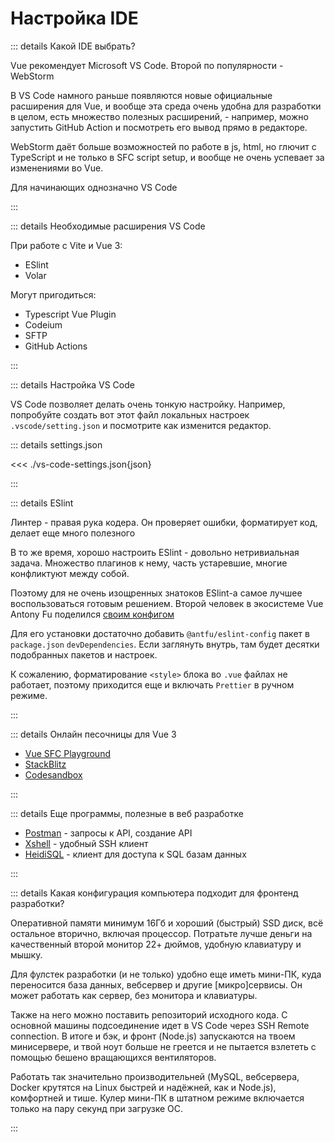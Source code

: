 # Настройка IDE

::: details Какой IDE выбрать?

Vue рекомендует Microsoft VS Code. Второй по популярности - WebStorm

В VS Code намного раньше появляются новые официальные расширения для Vue, и вообще эта среда очень удобна для разработки в целом, есть множество полезных расширений, - например, можно запустить GitHub Action и посмотреть его вывод прямо в редакторе.

WebStorm даёт больше возможностей по работе в js, html, но глючит с TypeScript и не только в SFC script setup, и вообще не очень успевает за изменениями во Vue.

Для начинающих однозначно VS Code

:::

::: details Необходимые расширения VS Code

При работе с Vite и Vue 3:

- ESlint
- Volar

Могут пригодиться:

- Typescript Vue Plugin
- Codeium
- SFTP
- GitHub Actions

:::

::: details Настройка VS Code

VS Code позволяет делать очень тонкую настройку. Например, попробуйте создать вот этот файл локальных настроек `.vscode/setting.json` и посмотрите как изменится редактор.

::: details settings.json

<<< ./vs-code-settings.json{json}

:::

::: details ESlint

Линтер - правая рука кодера. Он проверяет ошибки, форматирует код, делает еще много полезного

В то же время, хорошо настроить ESlint - довольно нетривиальная задача. Множество плагинов к нему, часть устаревшие, многие конфликтуют между собой.

Поэтому для не очень изощренных знатоков ESlint-a самое лучшее воспользоваться готовым решением. Второй человек в экосистеме Vue Antony Fu поделился [своим конфигом](https://github.com/antfu/eslint-config)

Для его установки достаточно добавить `@antfu/eslint-config` пакет в `package.json` `devDependencies`. Если заглянуть внутрь, там будет десятки подобранных пакетов и настроек.

К сожалению, форматирование `<style>` блока во `.vue` файлах не работает, поэтому приходится еще и включать `Prettier` в ручном режиме.

:::

::: details Онлайн песочницы для Vue 3

- [Vue SFC Playground](https://play.vuejs.org/)
- [StackBlitz](https://stackblitz.com/edit/vitejs-vite-usvaqn?file=index.html&terminal=dev)
- [Codesandbox](https://codesandbox.io/s/vue-3-glziy)

:::

::: details Еще программы, полезные в веб разработке

- [Postman](https://www.postman.com/) - запросы к API, создание API
- [Xshell](https://www.netsarang.com/en/xshell/) - удобный SSH клиент
- [HeidiSQL](https://www.heidisql.com/) - клиент для доступа к SQL базам данных

:::

::: details Какая конфигурация компьютера подходит для фронтенд разработки?

Оперативной памяти минимум 16Гб и хороший (быстрый) SSD диск, всё остальное вторично, включая процессор. Потратьте лучше деньги на качественный второй монитор 22+ дюймов, удобную клавиатуру и мышку.

Для фулстек разработки (и не только) удобно еще иметь мини-ПК, куда переносится база данных, вебсервер и другие [микро]сервисы. Он может работать как сервер, без монитора и клавиатуры.

Также на него можно поставить репозиторий исходного кода. С основной машины подсоединение идет в VS Code через SSH Remote connection. В итоге и бэк, и фронт (Node.js) запускаются на твоем минисервере, и твой ноут больше не греется и не пытается взлететь с помощью бешено вращающихся вентиляторов.

Работать так значительно производительней (MySQL, вебсервера, Docker крутятся на Linux быстрей и надёжней, как и Nodе.js), комфортней и тише. Кулер мини-ПК в штатном режиме включается только на пару секунд при загрузке ОС.

:::

